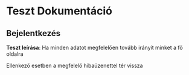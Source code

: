 # Teszt Dokumentáció

## Bejelentkezés

**Teszt leírása**: Ha minden adatot megfelelően tovább irányít minket a fő oldalra


Ellenkező esetben a megfelelő hibaüzenettel tér vissza
